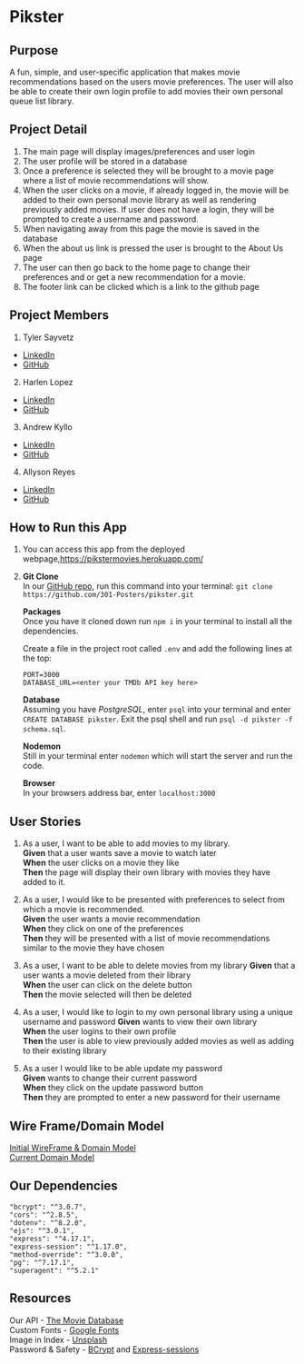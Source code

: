 # Pikster
## Purpose
A fun, simple, and user-specific application that makes movie recommendations based on the users movie preferences. The user will also be able to create their own login profile to add movies their own personal queue list library.



## Project Detail
1. The main page will display images/preferences and user login
2. The user profile will be stored in a database
3. Once a preference is selected they will be brought to a movie page where a list of movie recommendations will show.
4. When the user clicks on a movie, if already logged in, the movie will be added to their own personal movie library as well as rendering previously added movies. If user does not have a login, they will be prompted to create a username and password.
5. When navigating away from this page the movie is saved in the database
6. When the about us link is pressed the user is brought to the About Us page
7. The user can then go back to the home page to change their preferences and or get a new recommendation for a movie.
8.  The footer link can be clicked which is a link to the github page
## Project Members
1. Tyler Sayvetz
- [LinkedIn](https://www.linkedin.com/in/tylersayvetz/)
- [GitHub](https://github.com/tylersayvetz)
2. Harlen Lopez
- [LinkedIn](https://www.linkedin.com/in/harlen-lopez-ab9349aa/)
- [GitHub](https://github.com/harlenlopez)
3. Andrew Kyllo
- [LinkedIn](https://www.linkedin.com/in/andrewkyllo/)
- [GitHub](https://github.com/kyllo34)
4. Allyson Reyes
- [LinkedIn](https://www.linkedin.com/in/allyson-reyes/)
- [GitHub](https://github.com/areyes986)
## How to Run this App  
1. You can access this app from the deployed webpage,https://pikstermovies.herokuapp.com/

2. **Git Clone**  
In our [GitHub repo](https://github.com/301-Posters/pikster), 
run this command into your terminal:
`git clone https://github.com/301-Posters/pikster.git`

    **Packages**  
    Once you have it cloned down run `npm i` in your terminal to install all the dependencies.
    
    Create a file in the project root called `.env` and add the following lines at the top:
    
    ```
    PORT=3000
    DATABASE_URL=<enter your TMDb API key here>
    ```
    
    **Database**  
    Assuming you have *PostgreSQL*, enter `psql` into your terminal and enter `CREATE DATABASE pikster`.
    Exit the psql shell and run `psql -d pikster -f schema.sql`.
    
    **Nodemon**  
    Still in your terminal enter `nodemon` which will start the server and run the code. 

    **Browser**  
    In your browsers address bar, enter `localhost:3000`

## User Stories  
1. As a user, I want to be able to add movies to my library.  
**Given** that a user wants save a movie to watch later  
**When** the user clicks on a movie they like  
**Then** the page will display their own library with movies they have added to it.  

2. As a user, I would like to be presented with preferences to select from which a movie is recommended.  
**Given** the user wants a movie recommendation   
**When** they click on one of the preferences  
**Then** they will be presented with a list of movie recommendations similar to the movie they have chosen

3. As a user, I want to be able to delete movies from my library
**Given** that a user wants a movie deleted from their library  
**When** the user can click on the delete button  
**Then** the movie selected will then be deleted

4. As a user, I would like to login to my own personal library using a unique username and password
**Given** wants to view their own library  
**When** the user logins to their own profile  
**Then** the user is able to view previously added movies as well as adding to their existing library  

5. As a user I would like to be able update my password   
**Given** wants to change their current password  
**When** they click on the update password button  
**Then** they are prompted to enter a new password for their username  


## Wire Frame/Domain Model
[Initial WireFrame & Domain Model](https://app.moqups.com/xOKlkPzC4H/view)  
[Current Domain Model](https://drive.google.com/file/d/1zQCPy2Ws5GmuKEoA0r9dgQcKnn0nMJ30/view?usp=sharing)

## Our Dependencies  

    "bcrypt": "^3.0.7",
    "cors": "^2.8.5",
    "dotenv": "^8.2.0",
    "ejs": "^3.0.1",
    "express": "^4.17.1",
    "express-session": "^1.17.0",
    "method-override": "^3.0.0",
    "pg": "^7.17.1",
    "superagent": "^5.2.1"


## Resources

Our API - [The Movie Database](https://www.themoviedb.org/documentation/api)  
Custom Fonts - [Google Fonts](https://fonts.google.com/)  
Image in Index - [Unsplash](https://unsplash.com/photos/evlkOfkQ5rE)  
Password & Safety - [BCrypt](https://www.npmjs.com/package/bcrypt) and [Express-sessions](https://www.npmjs.com/package/express-session)  
